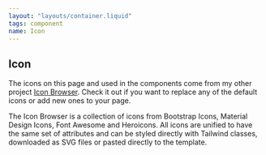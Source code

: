 ```yaml
---
layout: "layouts/container.liquid"
tags: component
name: Icon
---
```

## Icon

The icons on this page and used in the components come from my other project [Icon Browser](https://iconbrowser.netlify.app/). Check it out if you want to replace any of the default icons or add new ones to your page.

The Icon Browser is a collection of icons from Bootstrap Icons, Material Design Icons, Font Awesome and Heroicons. All icons are unified to have the same set of attributes and can be styled directly with Tailwind classes, downloaded as SVG files or pasted directly to the template.
